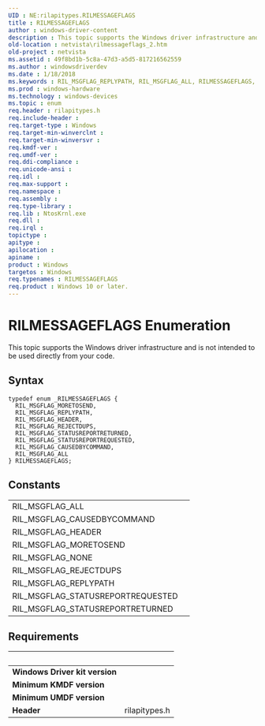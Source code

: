 ```yaml
---
UID : NE:rilapitypes.RILMESSAGEFLAGS
title : RILMESSAGEFLAGS
author : windows-driver-content
description : This topic supports the Windows driver infrastructure and is not intended to be used directly from your code.
old-location : netvista\rilmessageflags_2.htm
old-project : netvista
ms.assetid : 49f8bd1b-5c8a-47d3-a5d5-817216562559
ms.author : windowsdriverdev
ms.date : 1/18/2018
ms.keywords : RIL_MSGFLAG_REPLYPATH, RIL_MSGFLAG_ALL, RILMESSAGEFLAGS, RIL_MSGFLAG_STATUSREPORTREQUESTED, rilapitypes/RIL_MSGFLAG_REJECTDUPS, rilapitypes/RILMESSAGEFLAGS, rilapitypes/RIL_MSGFLAG_STATUSREPORTRETURNED, RIL_MSGFLAG_CAUSEDBYCOMMAND, netvista.rilmessageflags_2, rilapitypes/RIL_MSGFLAG_HEADER, RIL_MSGFLAG_REJECTDUPS, rilapitypes/RIL_MSGFLAG_ALL, RIL_MSGFLAG_MORETOSEND, rilapitypes/RIL_MSGFLAG_REPLYPATH, RIL_MSGFLAG_HEADER, rilapitypes/RIL_MSGFLAG_CAUSEDBYCOMMAND, rilapitypes/RIL_MSGFLAG_MORETOSEND, RIL_MSGFLAG_STATUSREPORTRETURNED, rilapitypes/RIL_MSGFLAG_STATUSREPORTREQUESTED, RILMESSAGEFLAGS enumeration [Network Drivers Starting with Windows Vista]
ms.prod : windows-hardware
ms.technology : windows-devices
ms.topic : enum
req.header : rilapitypes.h
req.include-header : 
req.target-type : Windows
req.target-min-winverclnt : 
req.target-min-winversvr : 
req.kmdf-ver : 
req.umdf-ver : 
req.ddi-compliance : 
req.unicode-ansi : 
req.idl : 
req.max-support : 
req.namespace : 
req.assembly : 
req.type-library : 
req.lib : NtosKrnl.exe
req.dll : 
req.irql : 
topictype : 
apitype : 
apilocation : 
apiname : 
product : Windows
targetos : Windows
req.typenames : RILMESSAGEFLAGS
req.product : Windows 10 or later.
---
```


# RILMESSAGEFLAGS Enumeration
This topic supports the Windows driver infrastructure and is not intended to be used directly from your code.

## Syntax
````
typedef enum _RILMESSAGEFLAGS { 
  RIL_MSGFLAG_MORETOSEND,
  RIL_MSGFLAG_REPLYPATH,
  RIL_MSGFLAG_HEADER,
  RIL_MSGFLAG_REJECTDUPS,
  RIL_MSGFLAG_STATUSREPORTRETURNED,
  RIL_MSGFLAG_STATUSREPORTREQUESTED,
  RIL_MSGFLAG_CAUSEDBYCOMMAND,
  RIL_MSGFLAG_ALL
} RILMESSAGEFLAGS;
````

## Constants

<table>

<tr>
<td>RIL_MSGFLAG_ALL</td>
<td></td>
</tr>

<tr>
<td>RIL_MSGFLAG_CAUSEDBYCOMMAND</td>
<td></td>
</tr>

<tr>
<td>RIL_MSGFLAG_HEADER</td>
<td></td>
</tr>

<tr>
<td>RIL_MSGFLAG_MORETOSEND</td>
<td></td>
</tr>

<tr>
<td>RIL_MSGFLAG_NONE</td>
<td></td>
</tr>

<tr>
<td>RIL_MSGFLAG_REJECTDUPS</td>
<td></td>
</tr>

<tr>
<td>RIL_MSGFLAG_REPLYPATH</td>
<td></td>
</tr>

<tr>
<td>RIL_MSGFLAG_STATUSREPORTREQUESTED</td>
<td></td>
</tr>

<tr>
<td>RIL_MSGFLAG_STATUSREPORTRETURNED</td>
<td></td>
</tr>
</table>


## Requirements
| &nbsp; | &nbsp; |
| ---- |:---- |
| **Windows Driver kit version** |  |
| **Minimum KMDF version** |  |
| **Minimum UMDF version** |  |
| **Header** | rilapitypes.h |